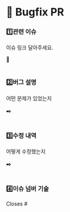 

# 🐞 Bugfix PR

### 1️⃣관련 이슈
이슈 링크 달아주세요. 

🔗
</br></br>

### 2️⃣버그 설명
어떤 문제가 있었는지

✒️
</br></br>

### 3️⃣수정 내역
어떻게 수정했는지

✒️
</br></br>
### 4️⃣이슈 넘버 기술
Closes #

